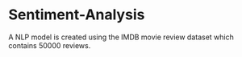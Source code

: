 # Sentiment-Analysis

A NLP model is created using the IMDB movie review dataset which contains 50000 reviews.
